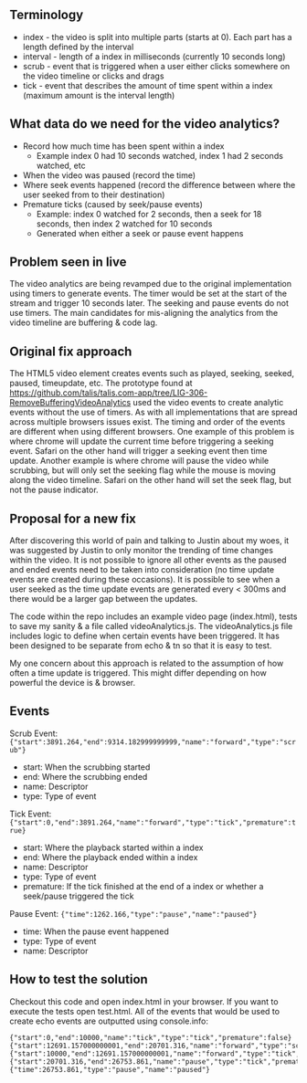 ## Terminology
 * index - the video is split into multiple parts (starts at 0). Each part has a length defined by the interval
 * interval - length of a index in milliseconds (currently 10 seconds long)
 * scrub - event that is triggered when a user either clicks somewhere on the video timeline or clicks and drags
 * tick - event that describes the amount of time spent within a index (maximum amount is the interval length)

## What data do we need for the video analytics?
 * Record how much time has been spent within a index
   * Example index 0 had 10 seconds watched, index 1 had 2 seconds watched, etc
 * When the video was paused (record the time)
 * Where seek events happened (record the difference between where the user seeked from to their destination)
 * Premature ticks (caused by seek/pause events)
   * Example: index 0 watched for 2 seconds, then a seek for 18 seconds, then index 2 watched for 10 seconds
   * Generated when either a seek or pause event happens

## Problem seen in live
The video analytics are being revamped due to the original implementation using timers to generate 
events. The timer would be set at the start of the stream and trigger 10 seconds later. The seeking
and pause events do not use timers. The main candidates for mis-aligning the analytics from the video 
timeline are buffering & code lag.

## Original fix approach
The HTML5 video element creates events such as played, seeking, seeked, paused, timeupdate, etc. The 
prototype found at https://github.com/talis/talis.com-app/tree/LIG-306-RemoveBufferingVideoAnalytics 
used the video events to create analytic events without the use of timers. As with all implementations 
that are spread across multiple browsers issues exist. The timing and order of the events are different
when using different browsers. One example of this problem is where chrome will update the current
time before triggering a seeking event. Safari on the other hand will trigger a seeking event then time  
update. Another example is where chrome will pause the video while scrubbing, but will only set the
seeking flag while the mouse is moving along the video timeline. Safari on the other hand will set
the seek flag, but not the pause indicator.

## Proposal for a new fix
After discovering this world of pain and talking to Justin about my woes, it was suggested by Justin
to only monitor the trending of time changes within the video. It is not possible to ignore all 
other events as the paused and ended events need to be taken into consideration (no time update events
are created during these occasions). It is possible to see when a user seeked as the time update events
are generated every < 300ms and there would be a larger gap between the updates.

The code within the repo includes an example video page (index.html), tests to save my sanity & a file
called videoAnalytics.js. The videoAnalytics.js file includes logic to define when certain events have
been triggered. It has been designed to be separate from echo & tn so that it is easy to test.

My one concern about this approach is related to the assumption of how often a time update is triggered.
This might differ depending on how powerful the device is & browser.

## Events
Scrub Event: `{"start":3891.264,"end":9314.182999999999,"name":"forward","type":"scrub"}`
 * start: When the scrubbing started
 * end: Where the scrubbing ended
 * name: Descriptor
 * type: Type of event

Tick Event: `{"start":0,"end":3891.264,"name":"forward","type":"tick","premature":true}`
 * start: Where the playback started within a index
 * end: Where the playback ended within a index
 * name: Descriptor
 * type: Type of event
 * premature: If the tick finished at the end of a index or whether a seek/pause triggered the tick

Pause Event: `{"time":1262.166,"type":"pause","name":"paused"}`
 * time: When the pause event happened
 * type: Type of event
 * name: Descriptor

## How to test the solution
Checkout this code and open index.html in your browser. If you want to execute the tests open test.html.
All of the events that would be used to create echo events are outputted using console.info:

```
{"start":0,"end":10000,"name":"tick","type":"tick","premature":false}
{"start":12691.157000000001,"end":20701.316,"name":"forward","type":"scrub"}
{"start":10000,"end":12691.157000000001,"name":"forward","type":"tick","premature":true}
{"start":20701.316,"end":26753.861,"name":"pause","type":"tick","premature":true}
{"time":26753.861,"type":"pause","name":"paused"} 
```
